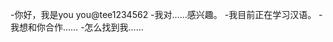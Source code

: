 -你好，我是you you@tee1234562
-我对……感兴趣。
-我目前正在学习汉语。
-我想和你合作……
-怎么找到我……

<!---
tee1234562/tee1234562是一个特殊的存储库，因为它的'README. Mdbilowe（这个文件）出现在您的GitHub配置文件中。
您可以单击预览链接查看更改。
--->
